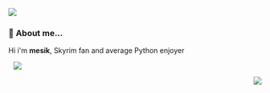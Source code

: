 <a href= "https://discord.com/users/563718132863074324"><img align="left" src="https://lanyard-profile-readme.vercel.app/api/563718132863074324?bg=00000000" /></a>
  <br>
### 🖖 **About me...**


 Hi i'm **mesik**, Skyrim fan and average Python enjoyer
 
<a  href="https://github.com/mesiik?tab=repositories"><img align="center" style="position:relative; left:10px;" src="https://github-readme-stats.vercel.app/api/top-langs/?username=mesiik&layout=compact&title_color=2ecc71&icon_color=79ff97&text_color=9f9f9f&bg_color=151515"></a>
  
<a href="https://discord.com/oauth2/authorize?client_id=758384737458323466&permissions=8&scope=bot"><img align="right" src="https://komarev.com/ghpvc/?username=mesiik&color=2f3136">
<!-- 
  
<img align="right" src="https://discordapp.com/api/guilds/750122220147310683/widget.png?style=banner2" alt="Discord Banner 2"/>
 -->
